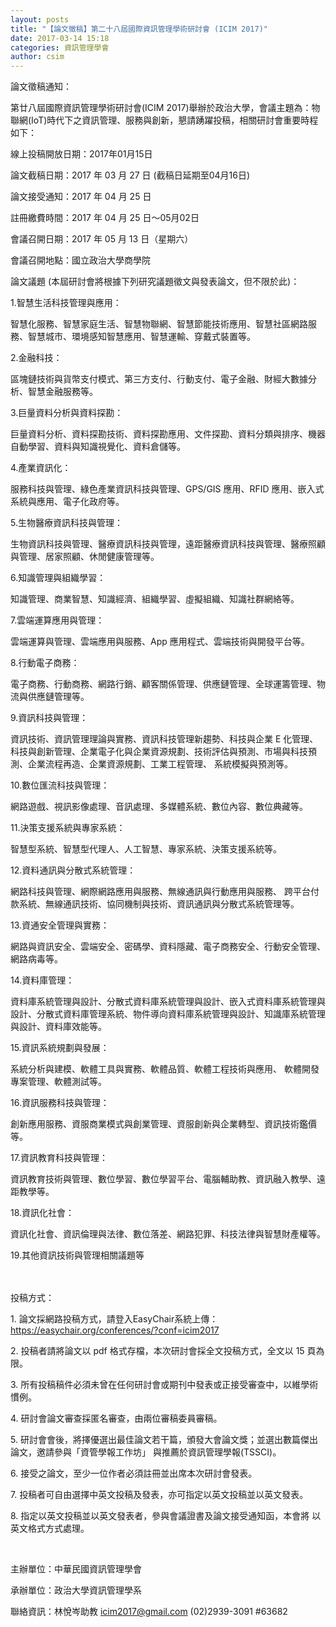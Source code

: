```yaml
---
layout: posts
title: "【論文徵稿】第二十八屆國際資訊管理學術研討會 (ICIM 2017)"
date: 2017-03-14 15:18
categories: 資訊管理學會
author: csim
---
```


論文徵稿通知：

第廿八屆國際資訊管理學術研討會(ICIM 2017)舉辦於政治大學，會議主題為：物聯網(IoT)時代下之資訊管理、服務與創新，懇請踴躍投稿，相關研討會重要時程如下：

線上投稿開放日期：2017年01月15日

論文截稿日期：2017 年 03 月 27 日 (截稿日延期至04月16日)

論文接受通知：2017 年 04 月 25 日

註冊繳費時間：2017 年 04 月 25 日～05月02日

會議召開日期：2017 年 05 月 13 日（星期六）

會議召開地點：國立政治大學商學院

論文議題 (本屆研討會將根據下列研究議題徵文與發表論文，但不限於此)：

1.智慧生活科技管理與應用：

智慧化服務、智慧家庭生活、智慧物聯網、智慧節能技術應用、智慧社區網路服務、智慧城市、環境感知智慧應用、智慧運輸、穿戴式裝置等。

2.金融科技：

區塊鏈技術與貨幣支付模式、第三方支付、行動支付、電子金融、財經大數據分析、智慧金融服務等。

3.巨量資料分析與資料探勘：

巨量資料分析、資料探勘技術、資料探勘應用、文件探勘、資料分類與排序、機器自動學習、資料與知識視覺化、資料倉儲等。

4.產業資訊化：

服務科技與管理、綠色產業資訊科技與管理、GPS/GIS 應用、RFID 應用、嵌入式系統與應用、電子化政府等。

5.生物醫療資訊科技與管理：

生物資訊科技與管理、醫療資訊科技與管理，遠距醫療資訊科技與管理、醫療照顧與管理、居家照顧、休閒健康管理等。

6.知識管理與組織學習：

知識管理、商業智慧、知識經濟、組織學習、虛擬組織、知識社群網絡等。

7.雲端運算應用與管理：

雲端運算與管理、雲端應用與服務、App 應用程式、雲端技術與開發平台等。

8.行動電子商務：

電子商務、行動商務、網路行銷、顧客關係管理、供應鏈管理、全球運籌管理、物流與供應鏈管理等。

9.資訊科技與管理：

資訊技術、資訊管理理論與實務、資訊科技管理新趨勢、科技與企業 E 化管理、科技與創新管理、企業電子化與企業資源規劃、技術評估與預測、市場與科技預測、企業流程再造、企業資源規劃、工業工程管理、 系統模擬與預測等。

10.數位匯流科技與管理：

網路遊戲、視訊影像處理、音訊處理、多媒體系統、數位內容、數位典藏等。

11.決策支援系統與專家系統：

智慧型系統、智慧型代理人、人工智慧、專家系統、決策支援系統等。

12.資料通訊與分散式系統管理：

網路科技與管理、網際網路應用與服務、無線通訊與行動應用與服務、 跨平台付款系統、無線通訊技術、協同機制與技術、資訊通訊與分散式系統管理等。

13.資通安全管理與實務：

網路與資訊安全、雲端安全、密碼學、資料隱藏、電子商務安全、行動安全管理、網路病毒等。

14.資料庫管理：

資料庫系統管理與設計、分散式資料庫系統管理與設計、嵌入式資料庫系統管理與設計、分散式資料庫管理系統、物件導向資料庫系統管理與設計、知識庫系統管理與設計、資料庫效能等。

15.資訊系統規劃與發展：

系統分析與建模、軟體工具與實務、軟體品質、軟體工程技術與應用、 軟體開發專案管理、軟體測試等。

16.資訊服務科技與管理：

創新應用服務、資服商業模式與創業管理、資服創新與企業轉型、資訊技術鑑價等。

17.資訊教育科技與管理：

資訊教育技術與管理、數位學習、數位學習平台、電腦輔助教、資訊融入教學、遠距教學等。

18.資訊化社會：

資訊化社會、資訊倫理與法律、數位落差、網路犯罪、科技法律與智慧財產權等。

19.其他資訊技術與管理相關議題等

 　

投稿方式：

1. 論文採網路投稿方式，請登入EasyChair系統上傳：https://easychair.org/conferences/?conf=icim2017

2. 投稿者請將論文以 pdf 格式存檔，本次研討會採全文投稿方式，全文以 15 頁為限。

3. 所有投稿稿件必須未曾在任何研討會或期刊中發表或正接受審查中，以維學術慣例。

4. 研討會論文審查採匿名審查，由兩位審稿委員審稿。

5. 研討會會後，將擇優選出最佳論文若干篇，頒發大會論文獎；並選出數篇傑出論文，邀請參與「資管學報工作坊」 與推薦於資訊管理學報(TSSCI)。

6. 接受之論文，至少一位作者必須註冊並出席本次研討會發表。

7. 投稿者可自由選擇中英文投稿及發表，亦可指定以英文投稿並以英文發表。

8. 指定以英文投稿並以英文發表者，參與會議證書及論文接受通知函，本會將 以英文格式方式處理。

 

主辦單位：中華民國資訊管理學會

承辦單位：政治大學資訊管理學系

聯絡資訊：林悅岑助教 icim2017@gmail.com (02)2939-3091 #63682

　
